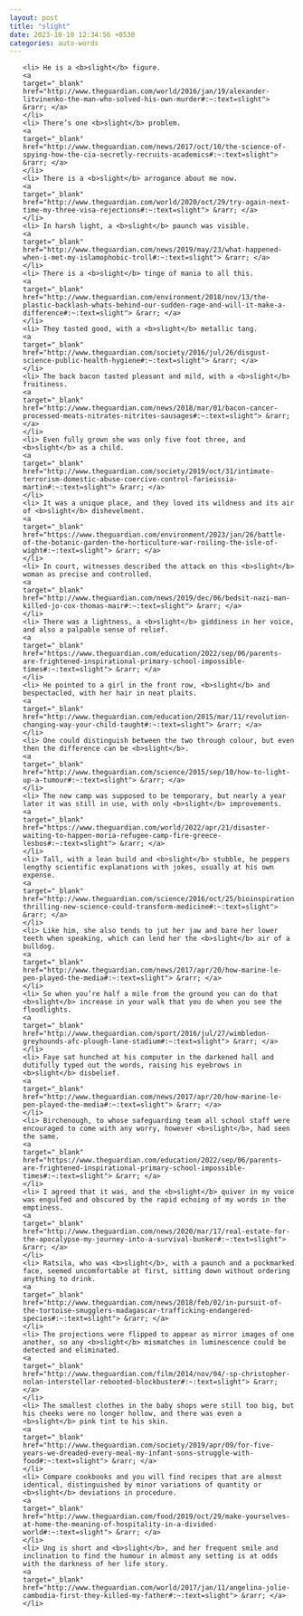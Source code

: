 ```yaml
---
layout: post
title: "slight"
date: 2023-10-10 12:34:56 +0530
categories: auto-words
---
```

<ol>

    <li> He is a <b>slight</b> figure.
    <a 
    target="_blank" 
    href="http://www.theguardian.com/world/2016/jan/19/alexander-litvinenko-the-man-who-solved-his-own-murder#:~:text=slight"> &rarr; </a>
    </li>
    <li> There’s one <b>slight</b> problem.
    <a 
    target="_blank" 
    href="http://www.theguardian.com/news/2017/oct/10/the-science-of-spying-how-the-cia-secretly-recruits-academics#:~:text=slight"> &rarr; </a>
    </li>
    <li> There is a <b>slight</b> arrogance about me now.
    <a 
    target="_blank" 
    href="http://www.theguardian.com/world/2020/oct/29/try-again-next-time-my-three-visa-rejections#:~:text=slight"> &rarr; </a>
    </li>
    <li> In harsh light, a <b>slight</b> paunch was visible.
    <a 
    target="_blank" 
    href="http://www.theguardian.com/news/2019/may/23/what-happened-when-i-met-my-islamophobic-troll#:~:text=slight"> &rarr; </a>
    </li>
    <li> There is a <b>slight</b> tinge of mania to all this.
    <a 
    target="_blank" 
    href="http://www.theguardian.com/environment/2018/nov/13/the-plastic-backlash-whats-behind-our-sudden-rage-and-will-it-make-a-difference#:~:text=slight"> &rarr; </a>
    </li>
    <li> They tasted good, with a <b>slight</b> metallic tang.
    <a 
    target="_blank" 
    href="http://www.theguardian.com/society/2016/jul/26/disgust-science-public-health-hygiene#:~:text=slight"> &rarr; </a>
    </li>
    <li> The back bacon tasted pleasant and mild, with a <b>slight</b> fruitiness.
    <a 
    target="_blank" 
    href="http://www.theguardian.com/news/2018/mar/01/bacon-cancer-processed-meats-nitrates-nitrites-sausages#:~:text=slight"> &rarr; </a>
    </li>
    <li> Even fully grown she was only five foot three, and <b>slight</b> as a child.
    <a 
    target="_blank" 
    href="http://www.theguardian.com/society/2019/oct/31/intimate-terrorism-domestic-abuse-coercive-control-farieissia-martin#:~:text=slight"> &rarr; </a>
    </li>
    <li> It was a unique place, and they loved its wildness and its air of <b>slight</b> dishevelment.
    <a 
    target="_blank" 
    href="https://www.theguardian.com/environment/2023/jan/26/battle-of-the-botanic-garden-the-horticulture-war-roiling-the-isle-of-wight#:~:text=slight"> &rarr; </a>
    </li>
    <li> In court, witnesses described the attack on this <b>slight</b> woman as precise and controlled.
    <a 
    target="_blank" 
    href="http://www.theguardian.com/news/2019/dec/06/bedsit-nazi-man-killed-jo-cox-thomas-mair#:~:text=slight"> &rarr; </a>
    </li>
    <li> There was a lightness, a <b>slight</b> giddiness in her voice, and also a palpable sense of relief.
    <a 
    target="_blank" 
    href="https://www.theguardian.com/education/2022/sep/06/parents-are-frightened-inspirational-primary-school-impossible-times#:~:text=slight"> &rarr; </a>
    </li>
    <li> He pointed to a girl in the front row, <b>slight</b> and bespectacled, with her hair in neat plaits.
    <a 
    target="_blank" 
    href="http://www.theguardian.com/education/2015/mar/11/revolution-changing-way-your-child-taught#:~:text=slight"> &rarr; </a>
    </li>
    <li> One could distinguish between the two through colour, but even then the difference can be <b>slight</b>.
    <a 
    target="_blank" 
    href="http://www.theguardian.com/science/2015/sep/10/how-to-light-up-a-tumour#:~:text=slight"> &rarr; </a>
    </li>
    <li> The new camp was supposed to be temporary, but nearly a year later it was still in use, with only <b>slight</b> improvements.
    <a 
    target="_blank" 
    href="https://www.theguardian.com/world/2022/apr/21/disaster-waiting-to-happen-moria-refugee-camp-fire-greece-lesbos#:~:text=slight"> &rarr; </a>
    </li>
    <li> Tall, with a lean build and <b>slight</b> stubble, he peppers lengthy scientific explanations with jokes, usually at his own expense.
    <a 
    target="_blank" 
    href="http://www.theguardian.com/science/2016/oct/25/bioinspiration-thrilling-new-science-could-transform-medicine#:~:text=slight"> &rarr; </a>
    </li>
    <li> Like him, she also tends to jut her jaw and bare her lower teeth when speaking, which can lend her the <b>slight</b> air of a bulldog.
    <a 
    target="_blank" 
    href="http://www.theguardian.com/news/2017/apr/20/how-marine-le-pen-played-the-media#:~:text=slight"> &rarr; </a>
    </li>
    <li> So when you’re half a mile from the ground you can do that <b>slight</b> increase in your walk that you do when you see the floodlights.
    <a 
    target="_blank" 
    href="http://www.theguardian.com/sport/2016/jul/27/wimbledon-greyhounds-afc-plough-lane-stadium#:~:text=slight"> &rarr; </a>
    </li>
    <li> Faye sat hunched at his computer in the darkened hall and dutifully typed out the words, raising his eyebrows in <b>slight</b> disbelief.
    <a 
    target="_blank" 
    href="http://www.theguardian.com/news/2017/apr/20/how-marine-le-pen-played-the-media#:~:text=slight"> &rarr; </a>
    </li>
    <li> Birchenough, to whose safeguarding team all school staff were encouraged to come with any worry, however <b>slight</b>, had seen the same.
    <a 
    target="_blank" 
    href="https://www.theguardian.com/education/2022/sep/06/parents-are-frightened-inspirational-primary-school-impossible-times#:~:text=slight"> &rarr; </a>
    </li>
    <li> I agreed that it was, and the <b>slight</b> quiver in my voice was engulfed and obscured by the rapid echoing of my words in the emptiness.
    <a 
    target="_blank" 
    href="http://www.theguardian.com/news/2020/mar/17/real-estate-for-the-apocalypse-my-journey-into-a-survival-bunker#:~:text=slight"> &rarr; </a>
    </li>
    <li> Ratsila, who was <b>slight</b>, with a paunch and a pockmarked face, seemed uncomfortable at first, sitting down without ordering anything to drink.
    <a 
    target="_blank" 
    href="http://www.theguardian.com/news/2018/feb/02/in-pursuit-of-the-tortoise-smugglers-madagascar-trafficking-endangered-species#:~:text=slight"> &rarr; </a>
    </li>
    <li> The projections were flipped to appear as mirror images of one another, so any <b>slight</b> mismatches in luminescence could be detected and eliminated.
    <a 
    target="_blank" 
    href="http://www.theguardian.com/film/2014/nov/04/-sp-christopher-nolan-interstellar-rebooted-blockbuster#:~:text=slight"> &rarr; </a>
    </li>
    <li> The smallest clothes in the baby shops were still too big, but his cheeks were no longer hollow, and there was even a <b>slight</b> pink tint to his skin.
    <a 
    target="_blank" 
    href="http://www.theguardian.com/society/2019/apr/09/for-five-years-we-dreaded-every-meal-my-infant-sons-struggle-with-food#:~:text=slight"> &rarr; </a>
    </li>
    <li> Compare cookbooks and you will find recipes that are almost identical, distinguished by minor variations of quantity or <b>slight</b> deviations in procedure.
    <a 
    target="_blank" 
    href="http://www.theguardian.com/food/2019/oct/29/make-yourselves-at-home-the-meaning-of-hospitality-in-a-divided-world#:~:text=slight"> &rarr; </a>
    </li>
    <li> Ung is short and <b>slight</b>, and her frequent smile and inclination to find the humour in almost any setting is at odds with the darkness of her life story.
    <a 
    target="_blank" 
    href="http://www.theguardian.com/world/2017/jan/11/angelina-jolie-cambodia-first-they-killed-my-father#:~:text=slight"> &rarr; </a>
    </li>